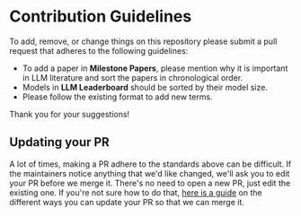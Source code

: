 # Contribution Guidelines

To add, remove, or change things on this repository please submit a pull request that adheres to the following guidelines:

- To add a paper in **Milestone Papers**, please mention why it is important in LLM literature and sort the papers in chronological order. 
- Models in **LLM Leaderboard** should be sorted by their model size.
- Please follow the existing format to add new terms.

Thank you for your suggestions!

## Updating your PR

A lot of times, making a PR adhere to the standards above can be difficult.
If the maintainers notice anything that we'd like changed, we'll ask you to
edit your PR before we merge it. There's no need to open a new PR, just edit
the existing one. If you're not sure how to do that,
[here is a guide](https://github.com/RichardLitt/knowledge/blob/master/github/amending-a-commit-guide.md)
on the different ways you can update your PR so that we can merge it.
